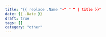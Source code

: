 ```yaml
---
title: "{{ replace .Name "-" " " | title }}"
date: {{ .Date }}
draft: true
tags: []
category: "other"
---
```


